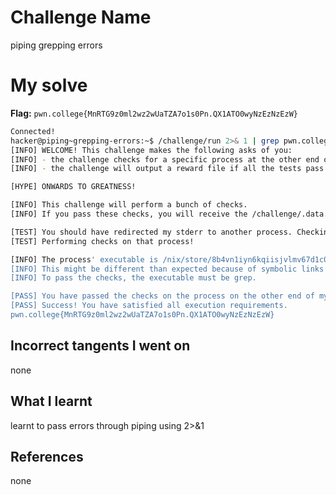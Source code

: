 # Challenge Name
piping grepping errors


# My solve
**Flag:** `pwn.college{MnRTG9z0ml2wz2wUaTZA7o1s0Pn.QX1ATO0wyNzEzNzEzW}`

```bash
Connected!
hacker@piping~grepping-errors:~$ /challenge/run 2>& 1 | grep pwn.college
[INFO] WELCOME! This challenge makes the following asks of you:
[INFO] - the challenge checks for a specific process at the other end of stderr : grep
[INFO] - the challenge will output a reward file if all the tests pass : /challenge/.data.txt

[HYPE] ONWARDS TO GREATNESS!

[INFO] This challenge will perform a bunch of checks.
[INFO] If you pass these checks, you will receive the /challenge/.data.txt file.

[TEST] You should have redirected my stderr to another process. Checking...
[TEST] Performing checks on that process!

[INFO] The process' executable is /nix/store/8b4vn1iyn6kqiisjvlmv67d1c0p3j6wj-gnugrep-3.11/bin/grep.
[INFO] This might be different than expected because of symbolic links (for example, from /usr/bin/python to /usr/bin/python3 to /usr/bin/python3.8).
[INFO] To pass the checks, the executable must be grep.

[PASS] You have passed the checks on the process on the other end of my stderr!
[PASS] Success! You have satisfied all execution requirements.
pwn.college{MnRTG9z0ml2wz2wUaTZA7o1s0Pn.QX1ATO0wyNzEzNzEzW}
```

## Incorrect tangents I went on
none


## What I learnt
learnt to pass errors through piping using 2>&1

## References 
none
